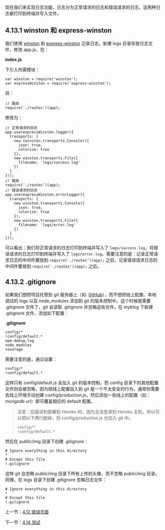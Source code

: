 现在我们来实现日志功能，日志分为正常请求的日志和错误请求的日志，这两种日志都打印到终端并写入文件。

## 4.13.1 winston 和 express-winston

我们使用 [winston](https://www.npmjs.com/package/winston) 和 [express-winston](https://www.npmjs.com/package/express-winston) 记录日志。新建 logs 目录存放日志文件，修改 app.js，在：

**index.js**

下引入所需模块：

```
var winston = require('winston');
var expressWinston = require('express-winston');
```

将：

```
// 路由
require('./routes')(app);
```

修改为：

```
// 正常请求的日志
app.use(expressWinston.logger({
  transports: [
    new (winston.transports.Console)({
      json: true,
      colorize: true
    }),
    new winston.transports.File({
      filename: 'logs/success.log'
    })
  ]
}));
// 路由
require('./routes')(app);
// 错误请求的日志
app.use(expressWinston.errorLogger({
  transports: [
    new winston.transports.Console({
      json: true,
      colorize: true
    }),
    new winston.transports.File({
      filename: 'logs/error.log'
    })
  ]
}));
```

可以看出：我们将正常请求的日志打印到终端并写入了 `logs/success.log`，将错误请求的日志打印到终端并写入了 `logs/error.log`。需要注意的是：记录正常请求日志的中间件要放到 `require('./routes')(app);` 之前，记录错误请求日志的中间件要放到 `require('./routes')(app);` 之后。

## 4.13.2 .gitignore

如果我们想把项目托管到 git 服务器上（如: [GitHub](https://github.com)），而不想把线上配置、本地调试的 logs 以及 node_modules 添加到 git 的版本控制中，这个时候就需要 .gitignore 文件了，git 会读取 .gitignore 并忽略这些文件。在 myblog 下新建 .gitignore 文件，添加如下配置：

**.gitignore**

```
config/*
!config/default.*
npm-debug.log
node_modules
coverage
```

需要注意的是，通过设置：

```
config/*
!config/default.*
```

这样只有 config/default.js 会加入 git 的版本控制，而 config 目录下的其他配置文件则会被忽略，因为把线上配置加入到 git 是一个不太安全的行为，通常你需要去线上环境手动创建 config/production.js，然后添加一些线上的配置（如：mongodb url）即可覆盖相应的 default 配置。

> 注意：后面讲到部署到 Heroku 时，因为无法登录到 Heroku 主机，所以可以把以下两行删掉，将 config/production.js 也加入 git 中。
> 
> ```
> config/*
> !config/default.*
> ```

然后在 public/img 目录下创建 .gitignore：

```
# Ignore everything in this directory
*
# Except this file
!.gitignore
```

这样 git 会忽略 public/img 目录下所有上传的头像，而不忽略 public/img 目录。同理，在 logs 目录下创建 .gitignore 忽略日志文件：

```
# Ignore everything in this directory
*
# Except this file
!.gitignore
```

上一节：[4.12 错误页面](https://github.com/nswbmw/N-blog/blob/master/book/4.12%20%E9%94%99%E8%AF%AF%E9%A1%B5%E9%9D%A2.md)

下一节：[4.14 测试](https://github.com/nswbmw/N-blog/blob/master/book/4.14%20%E6%B5%8B%E8%AF%95.md)